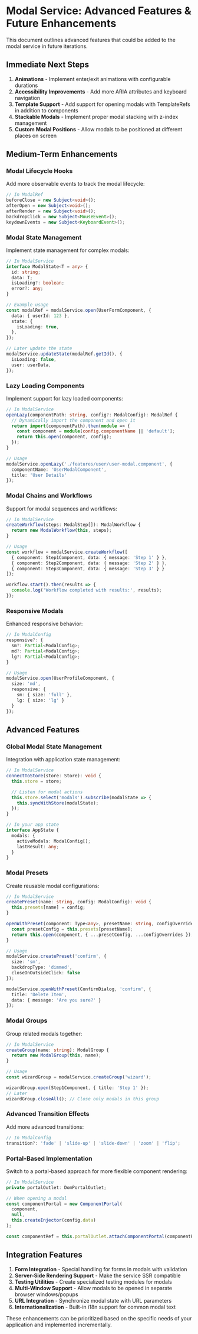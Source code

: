 # Modal Service: Advanced Features & Future Enhancements

This document outlines advanced features that could be added to the modal service in future iterations.

## Immediate Next Steps

1. **Animations** - Implement enter/exit animations with configurable durations
2. **Accessibility Improvements** - Add more ARIA attributes and keyboard navigation
3. **Template Support** - Add support for opening modals with TemplateRefs in addition to components
4. **Stackable Modals** - Implement proper modal stacking with z-index management
5. **Custom Modal Positions** - Allow modals to be positioned at different places on screen

## Medium-Term Enhancements

### Modal Lifecycle Hooks

Add more observable events to track the modal lifecycle:

```typescript
// In ModalRef
beforeClose = new Subject<void>();
afterOpen = new Subject<void>();
afterRender = new Subject<void>();
backdropClick = new Subject<MouseEvent>();
keydownEvents = new Subject<KeyboardEvent>();
```

### Modal State Management

Implement state management for complex modals:

```typescript
// In ModalService
interface ModalState<T = any> {
  id: string;
  data: T;
  isLoading?: boolean;
  error?: any;
}

// Example usage
const modalRef = modalService.open(UserFormComponent, {
  data: { userId: 123 },
  state: {
    isLoading: true,
  },
});

// Later update the state
modalService.updateState(modalRef.getId(), {
  isLoading: false,
  user: userData,
});
```

### Lazy Loading Components

Implement support for lazy loaded components:

```typescript
// In ModalService
openLazy(componentPath: string, config?: ModalConfig): ModalRef {
  // Dynamically import the component and open it
  return import(componentPath).then(module => {
    const component = module[config.componentName || 'default'];
    return this.open(component, config);
  });
}

// Usage
modalService.openLazy('./features/user/user-modal.component', {
  componentName: 'UserModalComponent',
  title: 'User Details'
});
```

### Modal Chains and Workflows

Support for modal sequences and workflows:

```typescript
// In ModalService
createWorkflow(steps: ModalStep[]): ModalWorkflow {
  return new ModalWorkflow(this, steps);
}

// Usage
const workflow = modalService.createWorkflow([
  { component: Step1Component, data: { message: 'Step 1' } },
  { component: Step2Component, data: { message: 'Step 2' } },
  { component: Step3Component, data: { message: 'Step 3' } }
]);

workflow.start().then(results => {
  console.log('Workflow completed with results:', results);
});
```

### Responsive Modals

Enhanced responsive behavior:

```typescript
// In ModalConfig
responsive?: {
  sm?: Partial<ModalConfig>;
  md?: Partial<ModalConfig>;
  lg?: Partial<ModalConfig>;
}

// Usage
modalService.open(UserProfileComponent, {
  size: 'md',
  responsive: {
    sm: { size: 'full' },
    lg: { size: 'lg' }
  }
});
```

## Advanced Features

### Global Modal State Management

Integration with application state management:

```typescript
// In ModalService
connectToStore(store: Store): void {
  this.store = store;

  // Listen for modal actions
  this.store.select('modals').subscribe(modalState => {
    this.syncWithStore(modalState);
  });
}

// In your app state
interface AppState {
  modals: {
    activeModals: ModalConfig[];
    lastResult: any;
  }
}
```

### Modal Presets

Create reusable modal configurations:

```typescript
// In ModalService
createPreset(name: string, config: ModalConfig): void {
  this.presets[name] = config;
}

openWithPreset(component: Type<any>, presetName: string, configOverrides?: Partial<ModalConfig>): ModalRef {
  const presetConfig = this.presets[presetName];
  return this.open(component, { ...presetConfig, ...configOverrides });
}

// Usage
modalService.createPreset('confirm', {
  size: 'sm',
  backdropType: 'dimmed',
  closeOnOutsideClick: false
});

modalService.openWithPreset(ConfirmDialog, 'confirm', {
  title: 'Delete Item',
  data: { message: 'Are you sure?' }
});
```

### Modal Groups

Group related modals together:

```typescript
// In ModalService
createGroup(name: string): ModalGroup {
  return new ModalGroup(this, name);
}

// Usage
const wizardGroup = modalService.createGroup('wizard');

wizardGroup.open(Step1Component, { title: 'Step 1' });
// Later
wizardGroup.closeAll(); // Close only modals in this group
```

### Advanced Transition Effects

Add more advanced transitions:

```typescript
// In ModalConfig
transition?: 'fade' | 'slide-up' | 'slide-down' | 'zoom' | 'flip';
```

### Portal-Based Implementation

Switch to a portal-based approach for more flexible component rendering:

```typescript
// In ModalService
private portalOutlet: DomPortalOutlet;

// When opening a modal
const componentPortal = new ComponentPortal(
  component,
  null,
  this.createInjector(config.data)
);

const componentRef = this.portalOutlet.attachComponentPortal(componentPortal);
```

## Integration Features

1. **Form Integration** - Special handling for forms in modals with validation
2. **Server-Side Rendering Support** - Make the service SSR compatible
3. **Testing Utilities** - Create specialized testing modules for modals
4. **Multi-Window Support** - Allow modals to be opened in separate browser windows/popups
5. **URL Integration** - Synchronize modal state with URL parameters
6. **Internationalization** - Built-in i18n support for common modal text

These enhancements can be prioritized based on the specific needs of your application and implemented incrementally.
